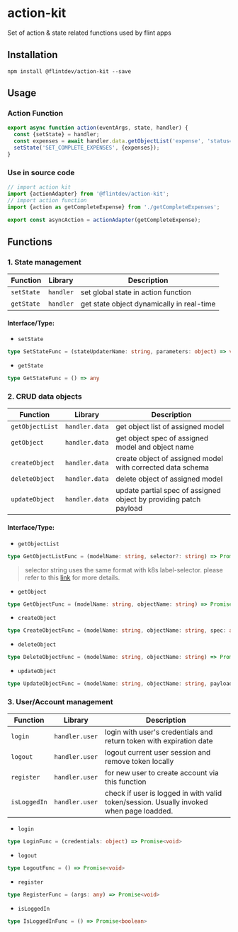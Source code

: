 # action-kit
Set of action &amp; state related functions used by flint apps

## Installation

```npm
npm install @flintdev/action-kit --save
```

## Usage

### Action Function

```javascript
export async function action(eventArgs, state, handler) {
  const {setState} = handler;
  const expenses = await handler.data.getObjectList('expense', 'status=complete');
  setState('SET_COMPLETE_EXPENSES', {expenses});
}
```

### Use in source code

```javascript
// import action kit
import {actionAdapter} from '@flintdev/action-kit';
// import action function
import {action as getCompleteExpense} from './getCompleteExpenses';

export const asyncAction = actionAdapter(getCompleteExpense);
```

## Functions

### **1. State management**

| Function | Library | Description |
|---|---|---|
| `setState` | `handler` | set global state in action function|
| `getState` | `handler` | get state object dynamically in real-time |

#### Interface/Type:

* `setState`
```typescript
type SetStateFunc = (stateUpdaterName: string, parameters: object) => void
```
* `getState`
```typescript
type GetStateFunc = () => any
```

### **2. CRUD data objects**

| Function | Library | Description |
|---|---|---|
| `getObjectList` | `handler.data` | get object list of assigned model |
| `getObject` | `handler.data` | get object spec of assigned model and object name|
| `createObject` | `handler.data` | create object of assigned model with corrected data schema|
| `deleteObject` | `handler.data` | delete object of assigned model |
| `updateObject` | `handler.data` | update partial spec of assigned object by providing patch payload |

#### Interface/Type:

* `getObjectList`
```typescript
type GetObjectListFunc = (modelName: string, selector?: string) => Promise<any[]>
```
> selector string uses the same format with k8s label-selector. 
> please refer to this [link](https://kubernetes.io/docs/concepts/overview/working-with-objects/labels/#label-selectors) for more details. 
* `getObject`
```typescript
type GetObjectFunc = (modelName: string, objectName: string) => Promise<any>
```
* `createObject`
```typescript
type CreateObjectFunc = (modelName: string, objectName: string, spec: any) => Promise<void>
```
* `deleteObject`
```typescript
type DeleteObjectFunc = (modelName: string, objectName: string) => Promise<void>
```
* `updateObject`
```typescript
type UpdateObjectFunc = (modelName: string, objectName: string, payload: any) => Promise<void>
```

### **3. User/Account management**

| Function | Library | Description |
|---|---|---|
| `login` | `handler.user` | login with user's credentials and return token with expiration date|
| `logout` | `handler.user` | logout current user session and remove token locally |
| `register` | `handler.user` | for new user to create account via this function |
| `isLoggedIn` | `handler.user` | check if user is logged in with valid token/session. Usually invoked when page loadded. | 

* `login`
```typescript
type LoginFunc = (credentials: object) => Promise<void>
```
* `logout`
```typescript
type LogoutFunc = () => Promise<void>
```
* `register`
```typescript
type RegisterFunc = (args: any) => Promise<void>
```
* `isLoggedIn`
```typescript
type IsLoggedInFunc = () => Promise<boolean>
```